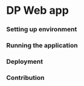# DP Web app

### Setting up environment

### Running the application

### Deployment

### Contribution

